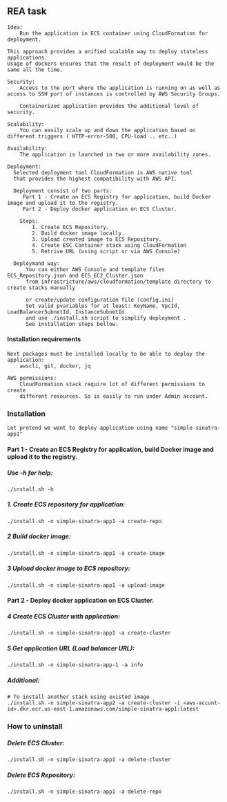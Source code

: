 ## REA task 
    
    Idea: 
        Run the application in ECS container using CloudFormation for deployment.
    
    This approach provides a unified scalable way to deploy stateless applications.
    Usage of dockers ensures that the result of deployment would be the same all the time.
    
    Security:
        Access to the port where the application is running on as well as access to SSH port of instances is controlled by AWS Security Groups. 

        Containerized application provides the additional level of security.
        
    Scalability:
        You can easily scale up and down the application based on different triggers ( HTTP-error-500, CPU-load .. etc..)
    
    Availability:
        The application is launched in two or more availability zones.

    Deployment:      
      Selected deployment tool CloudFormation is AWS native tool 
      that provides the highest compatibility with AWS API.

      Deployment consist of two parts:        
         Part 1 - Create an ECS Registry for application, build Docker image and upload it to the registry.
         Part 2 - Deploy docker application on ECS Cluster.
        
        Steps:
            1. Create ECS Repository.
            2. Build docker image locally.          
            3. Upload created image to ECS Repository.          
            4. Create ESC Container stack using CloudFormation           
            5. Retrive URL (using script or via AWS Console)           
      
      Deploymand way: 
          You can either AWS Console and template files ECS_Repository.json and ECS_EC2_Cluster.json  
          from infrastricture/aws/cloudformation/template directory to create stacks manually
           
          or create/update configuration file (config.ini)
          Set valid pvariables for at least: KeyName, VpcId, LoadBalancerSubnetId, InstanceSubnetId.  
          and use ./install.sh script to simplify deployment .
          See installation steps bellow.
 
#### Installation requirements
    Next packages must be installed locally to be able to deploy the application:
        awscli, git, docker, jq
    
    AWS permissions:
        CloudFormation stack require lot of different permissions to create 
        different resources. So is easily to run under Admin account.  

### Installation
    Let pretend we want to deploy application using name "simple-sinatra-app1"

#### Part 1 - Create an ECS Registry for application, build Docker image and upload it to the registry.

##### Use -h for help:
    ./install.sh -h  

##### 1. Create ECS repository for application:
    ./install.sh -n simple-sinatra-app1 -a create-repo
        
##### 2 Build docker image:
    ./install.sh -n simple-sinatra-app1 -a create-image

##### 3 Upload docker image to ECS repository:
    ./install.sh -n simple-sinatra-app1 -a upload-image
    
#### Part 2 - Deploy docker application on ECS Cluster.    
##### 4 Create ECS Cluster with application:
    ./install.sh -n simple-sinatra-app1 -a create-cluster

##### 5 Get application URL (Load balancer URL):
    ./install.sh -n simple-sinatra-app-1 -a info
    
##### Additional:
    # To install another stack using existed image
    ./install.sh -n simple-sinatra-app2 -a create-cluster -i <aws-accunt-id>.dkr.ecr.us-east-1.amazonaws.com/simple-sinatra-app1:latest

### How to uninstall   
##### Delete ECS Cluster:
    ./install.sh -n simple-sinatra-app1 -a delete-cluster

##### Delete ECS Repository:
    ./install.sh -n simple-sinatra-app1 -a delete-repo
